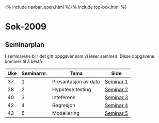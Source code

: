 {% include navbar_open.html %}{% include top-box.html %}
# Sok-2009 

## Seminarplan   

I seminarene blir det gitt oppgaver som vi løser sammen. Disse oppgavene kommer til å bestå 

|Uke | Seminarnr. | Tema                        |  Side  |
|----|------------|-----------------------------|-------------------------|
| 37  | 1          | Presantasjon av data       | [Seminar 1](seminar01.md)                  |
| 38  | 2          | Hypotese testing           | [Seminar 2](seminar02.md)                  |
| 40  | 3          | Inteferens                 | [Seminar 3](seminar03.md)                  |
| 42  | 4          | Regresjon                  | [Seminar 4](seminar04.md)                  |
| 43  | 5          | Modellering                | [Seminar 5](seminar05.md)                  |
